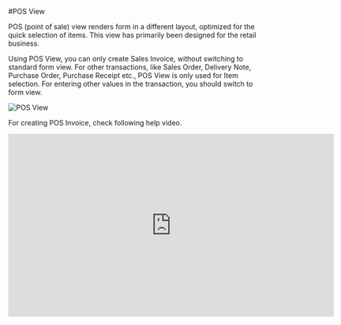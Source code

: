 <!-- add-breadcrumbs -->
#POS View

POS (point of sale) view renders form in a different layout, optimized for the quick selection of items. This view has primarily been designed for the retail business.

Using POS View, you can only create Sales Invoice, without switching to standard form view. For other transactions, like Sales Order, Delivery Note, Purchase Order, Purchase Receipt etc., POS View is only used for Item selection. For entering other values in the transaction, you should switch to form view.

<img alt="POS View" class="screenshot" src="/docs/assets/img/articles/pos-view.gif">

For creating POS Invoice, check following help video.

<iframe width="660" height="371" src="https://www.youtube.com/embed/4WkelWkbP_c" frameborder="0" allowfullscreen></iframe>